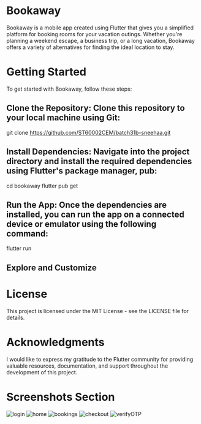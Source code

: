 # Bookaway
Bookaway is a mobile app created using Flutter that gives you a simplified platform for booking rooms for your vacation outings.  Whether you're planning a weekend escape, a business trip, or a long vacation, Bookaway offers a variety of alternatives for finding the ideal location to stay.

# Getting Started

To get started with Bookaway, follow these steps:

## Clone the Repository: Clone this repository to your local machine using Git:
git clone https://github.com/ST60002CEM/batch31b-sneehaa.git 

## Install Dependencies: Navigate into the project directory and install the required dependencies using Flutter's package manager, pub:
cd bookaway
flutter pub get

## Run the App: Once the dependencies are installed, you can run the app on a connected device or emulator using the following command:
flutter run

## Explore and Customize

# License
This project is licensed under the MIT License - see the LICENSE file for details.

# Acknowledgments
I would like to express my gratitude to the Flutter community for providing valuable resources, documentation, and support throughout the development of this project.

# Screenshots Section
![login](https://github.com/ST60002CEM/batch31b-sneehaa/assets/94774019/6dfe28b4-9281-4c1f-a98e-f1457434d4b8)
![home](https://github.com/ST60002CEM/batch31b-sneehaa/assets/94774019/42d43b63-5434-4bc9-ba72-c312a3cf1953)
![bookings](https://github.com/ST60002CEM/batch31b-sneehaa/assets/94774019/405150b7-ddd5-44aa-9090-d22f671be642)
![checkout](https://github.com/ST60002CEM/batch31b-sneehaa/assets/94774019/59ea79b4-55f9-41d1-9877-728f22f21259)
![verifyOTP](https://github.com/ST60002CEM/batch31b-sneehaa/assets/94774019/67d2af87-8a7f-44d6-90be-624ef2368957)
